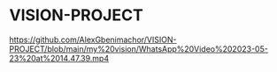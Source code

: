 # VISION-PROJECT



https://github.com/AlexGbenimachor/VISION-PROJECT/blob/main/my%20vision/WhatsApp%20Video%202023-05-23%20at%2014.47.39.mp4
